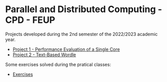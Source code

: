 # Parallel and Distributed Computing - CPD - FEUP

Projects developed during the 2nd semester of the 2022/2023 academic year.

- [Project 1 - Performance Evaluation of a Single Core](/projects/assign1)
- [Project 2 - Text-Based Wordle](/projects/assign2)

Some exercises solved during the pratical classes:

- [Exercises](/exercises)
